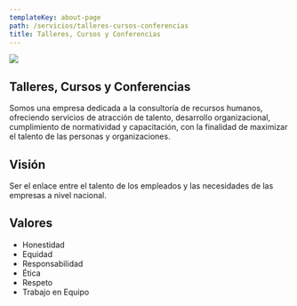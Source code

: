 ```yaml
---
templateKey: about-page
path: /servicios/talleres-cursos-conferencias
title: Talleres, Cursos y Conferencias
---
```


![](/img/desk-5020801__340.jpg)

## **Talleres, Cursos y Conferencias**

Somos una empresa dedicada a la consultoría de recursos humanos, ofreciendo servicios de atracción de talento, desarrollo organizacional, cumplimiento de normatividad y capacitación, con la finalidad de maximizar el talento de las personas y organizaciones.

## **Visión**

Ser el enlace entre el talento de los empleados y las necesidades de las empresas a nivel nacional.

## **Valores**

- Honestidad
- E﻿quidad
- R﻿esponsabilidad
- É﻿tica
- R﻿espeto
- T﻿rabajo en Equipo
